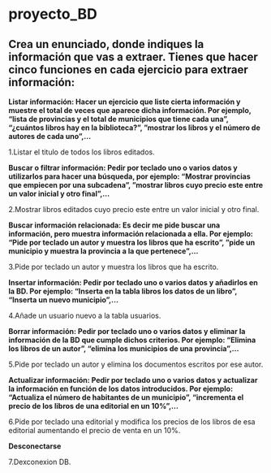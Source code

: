 # proyecto_BD

## Crea un enunciado, donde indiques la información que vas a extraer. Tienes que hacer cinco funciones en cada ejercicio para extraer información:

**Listar información: Hacer un ejercicio que liste cierta información y muestre el total de veces que aparece dicha información. Por ejemplo, “lista de provincias y el total de municipios que tiene cada una”, “¿cuántos libros hay en la biblioteca?”, ”mostrar los libros y el número de autores de cada uno”,…**

1.Listar el titulo de todos los libros editados.

**Buscar o filtrar información: Pedir por teclado uno o varios datos y utilizarlos para hacer una búsqueda, por ejemplo: “Mostrar provincias que empiecen por una subcadena”, ”mostrar libros cuyo precio este entre un valor inicial y otro final”,…**

2.Mostrar libros editados cuyo precio este entre un valor inicial y otro final.

**Buscar información relacionada: Es decir me pide buscar una información, pero muestra información relacionada a ella. Por ejemplo: “Pide por teclado un autor y muestra los libros que ha escrito”, ”pide un municipio y muestra la provincia a la que pertenece”,…**

3.Pide por teclado un autor y muestra los libros que ha escrito.

**Insertar información: Pedir por teclado uno o varios datos y añadirlos en la BD. Por ejemplo: “Inserta en la tabla libros los datos de un libro”, “Inserta un nuevo municipio”,...**

4.Añade un usuario nuevo a la tabla usuarios.

**Borrar información: Pedir por teclado uno o varios datos y eliminar la información de la BD que cumple dichos criterios. Por ejemplo: “Elimina los libros de un autor”, “elimina los municipios de una provincia”,...**

5.Pide por teclado un autor y elimina los documentos escritos por ese autor.

**Actualizar información: Pedir por teclado uno o varios datos y actualizar la información en función de los datos introducidos. Por ejemplo: “Actualiza el número de habitantes de un municipio”, “incrementa el precio de los libros de una editorial en un 10%”,...**

6.Pide por teclado una editorial y modifica los precios de los libros de esa editorial aumentando el precio de venta en un 10%.

**Desconectarse**

7.Dexconexion DB.
